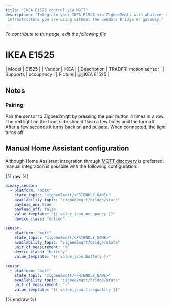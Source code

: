 ```yaml
---
title: "IKEA E1525 control via MQTT"
description: "Integrate your IKEA E1525 via Zigbee2mqtt with whatever smart home
 infrastructure you are using without the vendors bridge or gateway."
---
```


*To contribute to this page, edit the following
[file](https://github.com/Koenkk/zigbee2mqtt.io/blob/master/docs/devices/E1525.md)*

# IKEA E1525

| Model | E1525  |
| Vendor  | IKEA  |
| Description | TRADFRI motion sensor |
| Supports | occupancy |
| Picture | ![IKEA E1525](../images/devices/E1525.jpg) |

## Notes

### Pairing
Pair the sensor to Zigbee2mqtt by pressing the pair button 4 times in a row. The red light on the front side should flash a few times and the turn off. After a few seconds it turns back on and pulsate. When connected, the light turns off.


## Manual Home Assistant configuration
Although Home Assistant integration through [MQTT discovery](../integration/home_assistant) is preferred,
manual integration is possbile with the following configuration:


{% raw %}
```yaml
binary_sensor:
  - platform: "mqtt"
    state_topic: "zigbee2mqtt/<FRIENDLY_NAME>"
    availability_topic: "zigbee2mqtt/bridge/state"
    payload_on: true
    payload_off: false
    value_template: "{{ value_json.occupancy }}"
    device_class: "motion"

sensor:
  - platform: "mqtt"
    state_topic: "zigbee2mqtt/<FRIENDLY_NAME>"
    availability_topic: "zigbee2mqtt/bridge/state"
    unit_of_measurement: "%"
    device_class: "battery"
    value_template: "{{ value_json.battery }}"

sensor:
  - platform: "mqtt"
    state_topic: "zigbee2mqtt/<FRIENDLY_NAME>"
    availability_topic: "zigbee2mqtt/bridge/state"
    unit_of_measurement: "-"
    value_template: "{{ value_json.linkquality }}"
```
{% endraw %}


